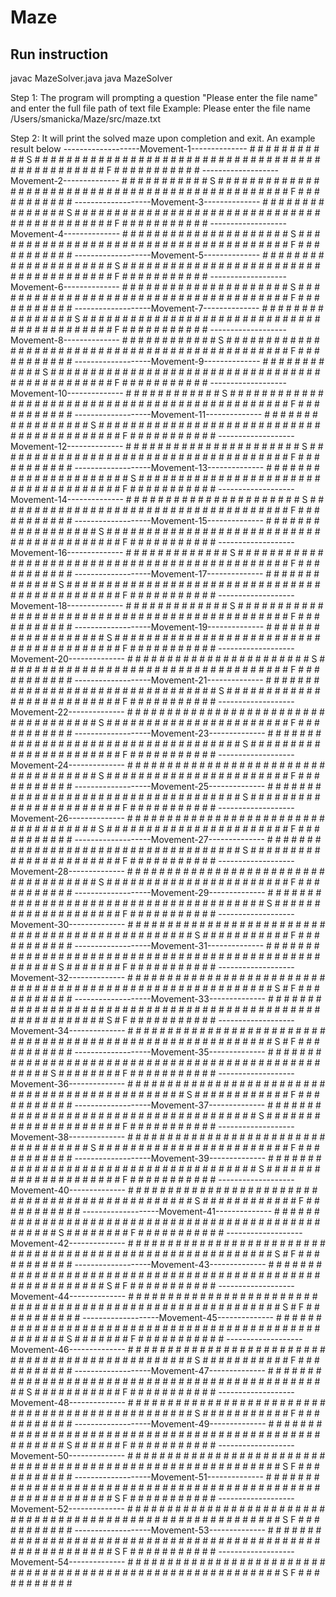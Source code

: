 # Maze
Run instruction
------------------
 javac MazeSolver.java
 java MazeSolver

Step 1: The program will prompting a question "Please enter the file name" and enter the full file path of text file
Example:
        Please enter the file name
        /Users/smanicka/Maze/src/maze.txt

Step 2: It will print the solved maze upon completion and exit. An example result below
    -------------------Movement-1--------------
    # # # # # # # # # # #
    S   #       #       #
    #   #   #   #   #   #
    #       #       #   #
    # # # # # # # # #   #
    #   #               #
    #   #   # # # # # # #
    #   #       #       #
    #   #   #   # # #   #
    #       #           F
    # # # # # # # # # # #
    -------------------Movement-2--------------
    # # # # # # # # # # #
      S #       #       #
    #   #   #   #   #   #
    #       #       #   #
    # # # # # # # # #   #
    #   #               #
    #   #   # # # # # # #
    #   #       #       #
    #   #   #   # # #   #
    #       #           F
    # # # # # # # # # # #
    -------------------Movement-3--------------
    # # # # # # # # # # #
        #       #       #
    # S #   #   #   #   #
    #       #       #   #
    # # # # # # # # #   #
    #   #               #
    #   #   # # # # # # #
    #   #       #       #
    #   #   #   # # #   #
    #       #           F
    # # # # # # # # # # #
    -------------------Movement-4--------------
    # # # # # # # # # # #
        #       #       #
    #   #   #   #   #   #
    # S     #       #   #
    # # # # # # # # #   #
    #   #               #
    #   #   # # # # # # #
    #   #       #       #
    #   #   #   # # #   #
    #       #           F
    # # # # # # # # # # #
    -------------------Movement-5--------------
    # # # # # # # # # # #
        #       #       #
    #   #   #   #   #   #
    #   S   #       #   #
    # # # # # # # # #   #
    #   #               #
    #   #   # # # # # # #
    #   #       #       #
    #   #   #   # # #   #
    #       #           F
    # # # # # # # # # # #
    -------------------Movement-6--------------
    # # # # # # # # # # #
        #       #       #
    #   #   #   #   #   #
    #     S #       #   #
    # # # # # # # # #   #
    #   #               #
    #   #   # # # # # # #
    #   #       #       #
    #   #   #   # # #   #
    #       #           F
    # # # # # # # # # # #
    -------------------Movement-7--------------
    # # # # # # # # # # #
        #       #       #
    #   # S #   #   #   #
    #       #       #   #
    # # # # # # # # #   #
    #   #               #
    #   #   # # # # # # #
    #   #       #       #
    #   #   #   # # #   #
    #       #           F
    # # # # # # # # # # #
    -------------------Movement-8--------------
    # # # # # # # # # # #
        # S     #       #
    #   #   #   #   #   #
    #       #       #   #
    # # # # # # # # #   #
    #   #               #
    #   #   # # # # # # #
    #   #       #       #
    #   #   #   # # #   #
    #       #           F
    # # # # # # # # # # #
    -------------------Movement-9--------------
    # # # # # # # # # # #
        #   S   #       #
    #   #   #   #   #   #
    #       #       #   #
    # # # # # # # # #   #
    #   #               #
    #   #   # # # # # # #
    #   #       #       #
    #   #   #   # # #   #
    #       #           F
    # # # # # # # # # # #
    -------------------Movement-10--------------
    # # # # # # # # # # #
        #     S #       #
    #   #   #   #   #   #
    #       #       #   #
    # # # # # # # # #   #
    #   #               #
    #   #   # # # # # # #
    #   #       #       #
    #   #   #   # # #   #
    #       #           F
    # # # # # # # # # # #
    -------------------Movement-11--------------
    # # # # # # # # # # #
        #       #       #
    #   #   # S #   #   #
    #       #       #   #
    # # # # # # # # #   #
    #   #               #
    #   #   # # # # # # #
    #   #       #       #
    #   #   #   # # #   #
    #       #           F
    # # # # # # # # # # #
    -------------------Movement-12--------------
    # # # # # # # # # # #
        #       #       #
    #   #   #   #   #   #
    #       # S     #   #
    # # # # # # # # #   #
    #   #               #
    #   #   # # # # # # #
    #   #       #       #
    #   #   #   # # #   #
    #       #           F
    # # # # # # # # # # #
    -------------------Movement-13--------------
    # # # # # # # # # # #
        #       #       #
    #   #   #   #   #   #
    #       #   S   #   #
    # # # # # # # # #   #
    #   #               #
    #   #   # # # # # # #
    #   #       #       #
    #   #   #   # # #   #
    #       #           F
    # # # # # # # # # # #
    -------------------Movement-14--------------
    # # # # # # # # # # #
        #       #       #
    #   #   #   #   #   #
    #       #     S #   #
    # # # # # # # # #   #
    #   #               #
    #   #   # # # # # # #
    #   #       #       #
    #   #   #   # # #   #
    #       #           F
    # # # # # # # # # # #
    -------------------Movement-15--------------
    # # # # # # # # # # #
        #       #       #
    #   #   #   # S #   #
    #       #       #   #
    # # # # # # # # #   #
    #   #               #
    #   #   # # # # # # #
    #   #       #       #
    #   #   #   # # #   #
    #       #           F
    # # # # # # # # # # #
    -------------------Movement-16--------------
    # # # # # # # # # # #
        #       # S     #
    #   #   #   #   #   #
    #       #       #   #
    # # # # # # # # #   #
    #   #               #
    #   #   # # # # # # #
    #   #       #       #
    #   #   #   # # #   #
    #       #           F
    # # # # # # # # # # #
    -------------------Movement-17--------------
    # # # # # # # # # # #
        #       #   S   #
    #   #   #   #   #   #
    #       #       #   #
    # # # # # # # # #   #
    #   #               #
    #   #   # # # # # # #
    #   #       #       #
    #   #   #   # # #   #
    #       #           F
    # # # # # # # # # # #
    -------------------Movement-18--------------
    # # # # # # # # # # #
        #       #     S #
    #   #   #   #   #   #
    #       #       #   #
    # # # # # # # # #   #
    #   #               #
    #   #   # # # # # # #
    #   #       #       #
    #   #   #   # # #   #
    #       #           F
    # # # # # # # # # # #
    -------------------Movement-19--------------
    # # # # # # # # # # #
        #       #       #
    #   #   #   #   # S #
    #       #       #   #
    # # # # # # # # #   #
    #   #               #
    #   #   # # # # # # #
    #   #       #       #
    #   #   #   # # #   #
    #       #           F
    # # # # # # # # # # #
    -------------------Movement-20--------------
    # # # # # # # # # # #
        #       #       #
    #   #   #   #   #   #
    #       #       # S #
    # # # # # # # # #   #
    #   #               #
    #   #   # # # # # # #
    #   #       #       #
    #   #   #   # # #   #
    #       #           F
    # # # # # # # # # # #
    -------------------Movement-21--------------
    # # # # # # # # # # #
        #       #       #
    #   #   #   #   #   #
    #       #       #   #
    # # # # # # # # # S #
    #   #               #
    #   #   # # # # # # #
    #   #       #       #
    #   #   #   # # #   #
    #       #           F
    # # # # # # # # # # #
    -------------------Movement-22--------------
    # # # # # # # # # # #
        #       #       #
    #   #   #   #   #   #
    #       #       #   #
    # # # # # # # # #   #
    #   #             S #
    #   #   # # # # # # #
    #   #       #       #
    #   #   #   # # #   #
    #       #           F
    # # # # # # # # # # #
    -------------------Movement-23--------------
    # # # # # # # # # # #
        #       #       #
    #   #   #   #   #   #
    #       #       #   #
    # # # # # # # # #   #
    #   #           S   #
    #   #   # # # # # # #
    #   #       #       #
    #   #   #   # # #   #
    #       #           F
    # # # # # # # # # # #
    -------------------Movement-24--------------
    # # # # # # # # # # #
        #       #       #
    #   #   #   #   #   #
    #       #       #   #
    # # # # # # # # #   #
    #   #         S     #
    #   #   # # # # # # #
    #   #       #       #
    #   #   #   # # #   #
    #       #           F
    # # # # # # # # # # #
    -------------------Movement-25--------------
    # # # # # # # # # # #
        #       #       #
    #   #   #   #   #   #
    #       #       #   #
    # # # # # # # # #   #
    #   #       S       #
    #   #   # # # # # # #
    #   #       #       #
    #   #   #   # # #   #
    #       #           F
    # # # # # # # # # # #
    -------------------Movement-26--------------
    # # # # # # # # # # #
        #       #       #
    #   #   #   #   #   #
    #       #       #   #
    # # # # # # # # #   #
    #   #     S         #
    #   #   # # # # # # #
    #   #       #       #
    #   #   #   # # #   #
    #       #           F
    # # # # # # # # # # #
    -------------------Movement-27--------------
    # # # # # # # # # # #
        #       #       #
    #   #   #   #   #   #
    #       #       #   #
    # # # # # # # # #   #
    #   #   S           #
    #   #   # # # # # # #
    #   #       #       #
    #   #   #   # # #   #
    #       #           F
    # # # # # # # # # # #
    -------------------Movement-28--------------
    # # # # # # # # # # #
        #       #       #
    #   #   #   #   #   #
    #       #       #   #
    # # # # # # # # #   #
    #   # S             #
    #   #   # # # # # # #
    #   #       #       #
    #   #   #   # # #   #
    #       #           F
    # # # # # # # # # # #
    -------------------Movement-29--------------
    # # # # # # # # # # #
        #       #       #
    #   #   #   #   #   #
    #       #       #   #
    # # # # # # # # #   #
    #   #               #
    #   # S # # # # # # #
    #   #       #       #
    #   #   #   # # #   #
    #       #           F
    # # # # # # # # # # #
    -------------------Movement-30--------------
    # # # # # # # # # # #
        #       #       #
    #   #   #   #   #   #
    #       #       #   #
    # # # # # # # # #   #
    #   #               #
    #   #   # # # # # # #
    #   # S     #       #
    #   #   #   # # #   #
    #       #           F
    # # # # # # # # # # #
    -------------------Movement-31--------------
    # # # # # # # # # # #
        #       #       #
    #   #   #   #   #   #
    #       #       #   #
    # # # # # # # # #   #
    #   #               #
    #   #   # # # # # # #
    #   #       #       #
    #   # S #   # # #   #
    #       #           F
    # # # # # # # # # # #
    -------------------Movement-32--------------
    # # # # # # # # # # #
        #       #       #
    #   #   #   #   #   #
    #       #       #   #
    # # # # # # # # #   #
    #   #               #
    #   #   # # # # # # #
    #   #       #       #
    #   #   #   # # #   #
    #     S #           F
    # # # # # # # # # # #
    -------------------Movement-33--------------
    # # # # # # # # # # #
        #       #       #
    #   #   #   #   #   #
    #       #       #   #
    # # # # # # # # #   #
    #   #               #
    #   #   # # # # # # #
    #   #       #       #
    #   #   #   # # #   #
    #   S   #           F
    # # # # # # # # # # #
    -------------------Movement-34--------------
    # # # # # # # # # # #
        #       #       #
    #   #   #   #   #   #
    #       #       #   #
    # # # # # # # # #   #
    #   #               #
    #   #   # # # # # # #
    #   #       #       #
    #   #   #   # # #   #
    # S     #           F
    # # # # # # # # # # #
    -------------------Movement-35--------------
    # # # # # # # # # # #
        #       #       #
    #   #   #   #   #   #
    #       #       #   #
    # # # # # # # # #   #
    #   #               #
    #   #   # # # # # # #
    #   #       #       #
    # S #   #   # # #   #
    #       #           F
    # # # # # # # # # # #
    -------------------Movement-36--------------
    # # # # # # # # # # #
        #       #       #
    #   #   #   #   #   #
    #       #       #   #
    # # # # # # # # #   #
    #   #               #
    #   #   # # # # # # #
    # S #       #       #
    #   #   #   # # #   #
    #       #           F
    # # # # # # # # # # #
    -------------------Movement-37--------------
    # # # # # # # # # # #
        #       #       #
    #   #   #   #   #   #
    #       #       #   #
    # # # # # # # # #   #
    #   #               #
    # S #   # # # # # # #
    #   #       #       #
    #   #   #   # # #   #
    #       #           F
    # # # # # # # # # # #
    -------------------Movement-38--------------
    # # # # # # # # # # #
        #       #       #
    #   #   #   #   #   #
    #       #       #   #
    # # # # # # # # #   #
    # S #               #
    #   #   # # # # # # #
    #   #       #       #
    #   #   #   # # #   #
    #       #           F
    # # # # # # # # # # #
    -------------------Movement-39--------------
    # # # # # # # # # # #
        #       #       #
    #   #   #   #   #   #
    #       #       #   #
    # # # # # # # # #   #
    #   #               #
    # S #   # # # # # # #
    #   #       #       #
    #   #   #   # # #   #
    #       #           F
    # # # # # # # # # # #
    -------------------Movement-40--------------
    # # # # # # # # # # #
        #       #       #
    #   #   #   #   #   #
    #       #       #   #
    # # # # # # # # #   #
    #   #               #
    #   #   # # # # # # #
    # S #       #       #
    #   #   #   # # #   #
    #       #           F
    # # # # # # # # # # #
    -------------------Movement-41--------------
    # # # # # # # # # # #
        #       #       #
    #   #   #   #   #   #
    #       #       #   #
    # # # # # # # # #   #
    #   #               #
    #   #   # # # # # # #
    #   #       #       #
    # S #   #   # # #   #
    #       #           F
    # # # # # # # # # # #
    -------------------Movement-42--------------
    # # # # # # # # # # #
        #       #       #
    #   #   #   #   #   #
    #       #       #   #
    # # # # # # # # #   #
    #   #               #
    #   #   # # # # # # #
    #   #       #       #
    #   #   #   # # #   #
    # S     #           F
    # # # # # # # # # # #
    -------------------Movement-43--------------
    # # # # # # # # # # #
        #       #       #
    #   #   #   #   #   #
    #       #       #   #
    # # # # # # # # #   #
    #   #               #
    #   #   # # # # # # #
    #   #       #       #
    #   #   #   # # #   #
    #   S   #           F
    # # # # # # # # # # #
    -------------------Movement-44--------------
    # # # # # # # # # # #
        #       #       #
    #   #   #   #   #   #
    #       #       #   #
    # # # # # # # # #   #
    #   #               #
    #   #   # # # # # # #
    #   #       #       #
    #   #   #   # # #   #
    #     S #           F
    # # # # # # # # # # #
    -------------------Movement-45--------------
    # # # # # # # # # # #
        #       #       #
    #   #   #   #   #   #
    #       #       #   #
    # # # # # # # # #   #
    #   #               #
    #   #   # # # # # # #
    #   #       #       #
    #   # S #   # # #   #
    #       #           F
    # # # # # # # # # # #
    -------------------Movement-46--------------
    # # # # # # # # # # #
        #       #       #
    #   #   #   #   #   #
    #       #       #   #
    # # # # # # # # #   #
    #   #               #
    #   #   # # # # # # #
    #   # S     #       #
    #   #   #   # # #   #
    #       #           F
    # # # # # # # # # # #
    -------------------Movement-47--------------
    # # # # # # # # # # #
        #       #       #
    #   #   #   #   #   #
    #       #       #   #
    # # # # # # # # #   #
    #   #               #
    #   #   # # # # # # #
    #   #   S   #       #
    #   #   #   # # #   #
    #       #           F
    # # # # # # # # # # #
    -------------------Movement-48--------------
    # # # # # # # # # # #
        #       #       #
    #   #   #   #   #   #
    #       #       #   #
    # # # # # # # # #   #
    #   #               #
    #   #   # # # # # # #
    #   #     S #       #
    #   #   #   # # #   #
    #       #           F
    # # # # # # # # # # #
    -------------------Movement-49--------------
    # # # # # # # # # # #
        #       #       #
    #   #   #   #   #   #
    #       #       #   #
    # # # # # # # # #   #
    #   #               #
    #   #   # # # # # # #
    #   #       #       #
    #   #   # S # # #   #
    #       #           F
    # # # # # # # # # # #
    -------------------Movement-50--------------
    # # # # # # # # # # #
        #       #       #
    #   #   #   #   #   #
    #       #       #   #
    # # # # # # # # #   #
    #   #               #
    #   #   # # # # # # #
    #   #       #       #
    #   #   #   # # #   #
    #       # S         F
    # # # # # # # # # # #
    -------------------Movement-51--------------
    # # # # # # # # # # #
        #       #       #
    #   #   #   #   #   #
    #       #       #   #
    # # # # # # # # #   #
    #   #               #
    #   #   # # # # # # #
    #   #       #       #
    #   #   #   # # #   #
    #       #   S       F
    # # # # # # # # # # #
    -------------------Movement-52--------------
    # # # # # # # # # # #
        #       #       #
    #   #   #   #   #   #
    #       #       #   #
    # # # # # # # # #   #
    #   #               #
    #   #   # # # # # # #
    #   #       #       #
    #   #   #   # # #   #
    #       #     S     F
    # # # # # # # # # # #
    -------------------Movement-53--------------
    # # # # # # # # # # #
        #       #       #
    #   #   #   #   #   #
    #       #       #   #
    # # # # # # # # #   #
    #   #               #
    #   #   # # # # # # #
    #   #       #       #
    #   #   #   # # #   #
    #       #       S   F
    # # # # # # # # # # #
    -------------------Movement-54--------------
    # # # # # # # # # # #
        #       #       #
    #   #   #   #   #   #
    #       #       #   #
    # # # # # # # # #   #
    #   #               #
    #   #   # # # # # # #
    #   #       #       #
    #   #   #   # # #   #
    #       #         S F
    # # # # # # # # # # #
